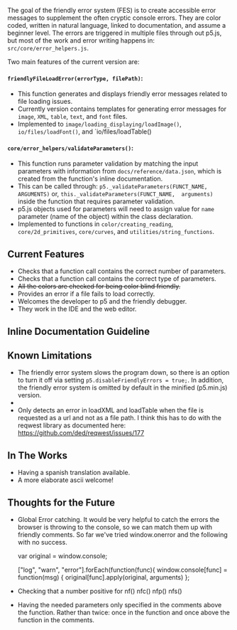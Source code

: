 The goal of the friendly error system (FES) is to create accessible error messages to supplement the often cryptic console errors. They are color coded, written in natural language, linked to documentation, and assume a beginner level. The errors are triggered in multiple files through out p5.js, but most of the work and error writing happens in: `src/core/error_helpers.js`. 

Two main features of the current version are:
#### `friendlyFileLoadError(errorType, filePath)`: 
* This function generates and displays friendly error messages related to file loading issues.
* Currently version contains templates for generating error messages for `image`, `XML`, `table`, `text`, and `font` files.
* Implemented to `image/loading_displaying/loadImage()`, `io/files/loadFont()`, and `io/files/loadTable()

#### `core/error_helpers/validateParameters()`:
* This function runs parameter validation by matching the input parameters with information from `docs/reference/data.json`, which is created from the function's inline documentation. 
* This can be called through: `p5._validateParameters(FUNCT_NAME, ARGUMENTS)` 
or, `this._validateParameters(FUNCT_NAME,  arguments)` inside the function that requires parameter validation.
* p5.js objects used for parameters will need to assign value for `name` parameter (name of the object) within the class declaration.
* Implemented to functions in `color/creating_reading`, `core/2d_primitives`, `core/curves`, and `utilities/string_functions`. 

## Current Features
* Checks that a function call contains the correct number of parameters.  
* Checks that a function call contains the correct type of parameters.  
* ~~All the colors are checked for being color blind friendly.~~
* Provides an error if a file fails to load correctly. 
* Welcomes the developer to p5 and the friendly debugger. 
* They work in the IDE and the web editor. 

## Inline Documentation Guideline


## Known Limitations
* The friendly error system slows the program down, so there is an option to turn it off via setting `p5.disableFriendlyErrors = true;`. In addition, the friendly error system is omitted by default in the minified (p5.min.js) version.
* 
* Only detects an error in loadXML and loadTable when the file is requested as a url and not as a file path. I think this has to do with the reqwest library as documented here: https://github.com/ded/reqwest/issues/177

## In The Works
* Having a spanish translation available. 
* A more elaborate ascii welcome! 

## Thoughts for the Future
* Global Error catching. It would be very helpful to catch the errors the browser is throwing to the console, so we can match them up with friendly comments. So far we've tried window.onerror and the following with no success. 

     var original = window.console;
      
     ["log", "warn", "error"].forEach(function(func){
     window.console[func] = function(msg) {
      original[func].apply(original, arguments)
     };

* Checking that a number positive for nf() nfc() nfp() nfs()
* Having the needed parameters only specified in the comments above the function. Rather than twice: once in the function and once above the function in the comments.  